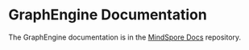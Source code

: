 # GraphEngine Documentation

The GraphEngine documentation is in the [MindSpore Docs](https://gitee.com/mindspore/docs) repository.
